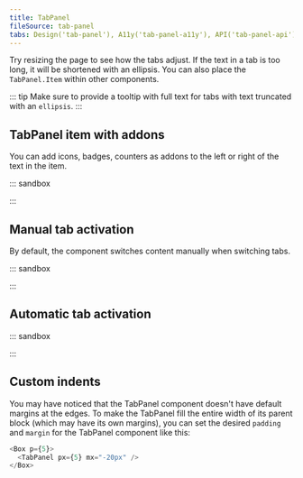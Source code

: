 ```yaml
---
title: TabPanel
fileSource: tab-panel
tabs: Design('tab-panel'), A11y('tab-panel-a11y'), API('tab-panel-api'), Example('tab-panel-code'), Changelog('tab-panel-changelog')
---
```


Try resizing the page to see how the tabs adjust. If the text in a tab is too long, it will be shortened with an ellipsis. You can also place the `TabPanel.Item` within other components.

::: tip
Make sure to provide a tooltip with full text for tabs with text truncated with an `ellipsis`.
:::

## TabPanel item with addons

You can add icons, badges, counters as addons to the left or right of the text in the item.

::: sandbox

<script lang="tsx">
  export Demo from './examples/tab_panel_item_addons.tsx';
</script>

:::

## Manual tab activation

By default, the component switches content manually when switching tabs.

::: sandbox

<script lang="tsx">
  export Demo from './examples/manual_tab_activation.tsx';
</script>

:::

## Automatic tab activation

::: sandbox

<script lang="tsx">
  export Demo from './examples/automatic_tab_activation.tsx';
</script>

:::

## Custom indents

You may have noticed that the TabPanel component doesn't have default margins at the edges. To make the TabPanel fill the entire width of its parent block (which may have its own margins), you can set the desired `padding` and `margin` for the TabPanel component like this:

```typescript
<Box p={5}>
  <TabPanel px={5} mx="-20px" />
</Box>
```

